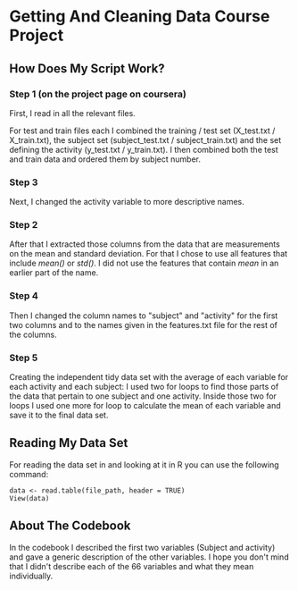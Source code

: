 # Getting And Cleaning Data Course Project

## How Does My Script Work?

### Step 1 (on the project page on coursera)

First, I read in all the relevant files. 

For test and train files each I combined the training / test set (X_test.txt / X_train.txt), the subject set (subject_test.txt / subject_train.txt) and the set defining the activity (y_test.txt / y_train.txt).
I then combined both the test and train data and ordered them by subject number.

### Step 3

Next, I changed the activity variable to more descriptive names.

### Step 2

After that I extracted those columns from the data that are measurements on the mean and standard deviation. For that I chose to use all features that include *mean()* or *std()*. I did not use the features that contain *mean* in an earlier part of the name.

### Step 4

Then I changed the column names to "subject" and "activity" for the first two columns and to the names given in the features.txt file for the rest of the columns. 

### Step 5

Creating the independent tidy data set with the average of each variable for each activity and each subject:
I used two for loops to find those parts of the data that pertain to one subject and one activity. Inside those two for loops I used one more for loop to calculate the mean of each variable and save it to the final data set.


## Reading My Data Set

For reading the data set in and looking at it in R you can use the following command:

```
data <- read.table(file_path, header = TRUE)
View(data)
```



## About The Codebook

In the codebook I described the first two variables (Subject and activity) and gave a generic description of the other variables. I hope you don't mind that I didn't describe each of the 66 variables and what they mean individually.
